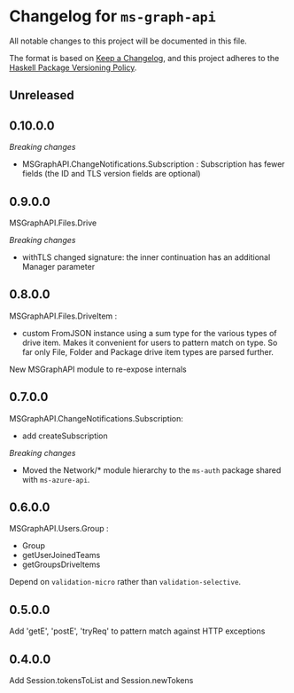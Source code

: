 # Changelog for `ms-graph-api`

All notable changes to this project will be documented in this file.

The format is based on [Keep a Changelog](https://keepachangelog.com/en/1.0.0/),
and this project adheres to the
[Haskell Package Versioning Policy](https://pvp.haskell.org/).

## Unreleased


## 0.10.0.0

*Breaking changes*
- MSGraphAPI.ChangeNotifications.Subscription : Subscription has fewer fields (the ID and TLS version fields are optional)

## 0.9.0.0

MSGraphAPI.Files.Drive

*Breaking changes*
- withTLS changed signature: the inner continuation has an additional Manager parameter


## 0.8.0.0

MSGraphAPI.Files.DriveItem :
- custom FromJSON instance using a sum type for the various types of drive item. Makes it convenient for users to pattern match on type. So far only File, Folder and Package drive item types are parsed further.

New MSGraphAPI module to re-expose internals


## 0.7.0.0

MSGraphAPI.ChangeNotifications.Subscription:
- add createSubscription

*Breaking changes*
- Moved the Network/* module hierarchy to the `ms-auth` package shared with `ms-azure-api`.

## 0.6.0.0

MSGraphAPI.Users.Group :
- Group
- getUserJoinedTeams
- getGroupsDriveItems

Depend on `validation-micro` rather than `validation-selective`.

## 0.5.0.0

Add 'getE', 'postE', 'tryReq' to pattern match against HTTP exceptions

## 0.4.0.0

Add Session.tokensToList and Session.newTokens
